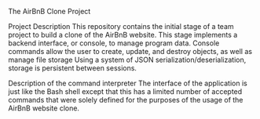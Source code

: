 The AirBnB Clone Project

Project Description
This repository contains the initial stage of a team project
to build a clone of the AirBnB website. This stage implements a backend
interface, or console, to manage program data. Console commands allow
the user to create, update, and destroy objects, as well as manage file storage
Using a system of JSON serialization/deserialization, storage is persistent
between sessions.

Description of the command interpreter
The interface of the application is just like the Bash shell except that
this has a limited number of accepted commands that were solely defined
for the purposes of the usage of the AirBnB website clone.
